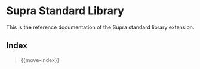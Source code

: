 # Supra Standard Library

This is the reference documentation of the Supra standard library extension.

## Index

> {{move-index}}
